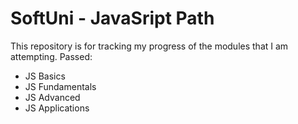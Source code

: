 # SoftUni - JavaSript Path

This repository is for tracking my progress of the modules that I am attempting. Passed:
 - JS Basics
 - JS Fundamentals
 - JS Advanced
 - JS Applications
